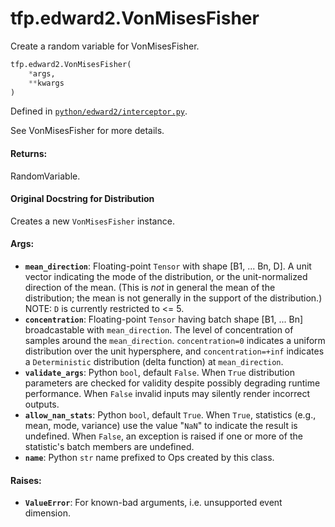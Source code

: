 <div itemscope itemtype="http://developers.google.com/ReferenceObject">
<meta itemprop="name" content="tfp.edward2.VonMisesFisher" />
<meta itemprop="path" content="Stable" />
</div>

# tfp.edward2.VonMisesFisher

Create a random variable for VonMisesFisher.

``` python
tfp.edward2.VonMisesFisher(
    *args,
    **kwargs
)
```



Defined in [`python/edward2/interceptor.py`](https://github.com/tensorflow/probability/tree/master/tensorflow_probability/python/edward2/interceptor.py).

<!-- Placeholder for "Used in" -->

See VonMisesFisher for more details.

#### Returns:

RandomVariable.


#### Original Docstring for Distribution

Creates a new `VonMisesFisher` instance.

#### Args:


* <b>`mean_direction`</b>: Floating-point `Tensor` with shape [B1, ... Bn, D].
  A unit vector indicating the mode of the distribution, or the
  unit-normalized direction of the mean. (This is *not* in general the
  mean of the distribution; the mean is not generally in the support of
  the distribution.) NOTE: `D` is currently restricted to <= 5.
* <b>`concentration`</b>: Floating-point `Tensor` having batch shape [B1, ... Bn]
  broadcastable with `mean_direction`. The level of concentration of
  samples around the `mean_direction`. `concentration=0` indicates a
  uniform distribution over the unit hypersphere, and `concentration=+inf`
  indicates a `Deterministic` distribution (delta function) at
  `mean_direction`.
* <b>`validate_args`</b>: Python `bool`, default `False`. When `True` distribution
  parameters are checked for validity despite possibly degrading runtime
  performance. When `False` invalid inputs may silently render incorrect
  outputs.
* <b>`allow_nan_stats`</b>: Python `bool`, default `True`. When `True`,
  statistics (e.g., mean, mode, variance) use the value "`NaN`" to
  indicate the result is undefined. When `False`, an exception is raised
  if one or more of the statistic's batch members are undefined.
* <b>`name`</b>: Python `str` name prefixed to Ops created by this class.


#### Raises:


* <b>`ValueError`</b>: For known-bad arguments, i.e. unsupported event dimension.